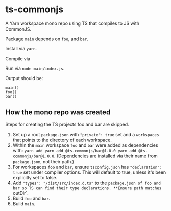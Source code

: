 # ts-commonjs

A Yarn workspace mono repo using TS that compiles to JS with CommonJS.

Package `main` depends on `foo`, and `bar`.

Install via `yarn`.

Compile via

Run via `node main/index.js`.

Output should be:

```
main()
foo()
bar()
```

## How the mono repo was created

Steps for creating the TS projects foo and bar are skipped.

1. Set up a root `package.json` with `"private": true` set and a `workspaces` that points to the directory of each workspace.
2. Within the `main` workspace `foo` and `bar` were added as dependencies with: `yarn add yarn add @ts-commonjs/bar@1.0.0 yarn add @ts-commonjs/bar@1.0.0`. (Dependencies are installed via their name from `package.json`, not their path.)
3. For workspaces `foo` and `bar`, ensure `tsconfig.json` has `"declaration": true` set under compiler options. This will default to true, unless it's been explicitly set to false.
4. Add `"types": "/dist/src/index.d.ts"` to the `package.json of foo and bar so TS can find their type declarations. **Ensure path matches `outDir`.
5. Build `foo` and `bar`.
6. Build `main`.
